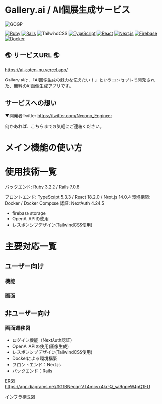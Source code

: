 
# Gallery.ai / AI個展生成サービス

![GOGP](https://github.com/gadname/AI_coten/assets/59115863/264ff173-3a6d-4d6e-a3ba-526f2db72ad1)

[![Ruby](https://img.shields.io/badge/Ruby-v3.2.2-CC342D?logo=Ruby&logoColor=CC342D)](https://www.ruby-lang.org/ja/news/2023/03/30/ruby-3-2-2-released)
[![Rails](https://img.shields.io/badge/Rails-v7.0.8-CC0000?logo=Ruby-on-Rails&logoColor=CC0000)](https://rubyonrails.org/2023/3/13/Rails-7-0-4-3-and-6-1-7-3-have-been-released)
![TailwindCSS](https://img.shields.io/badge/tailwindcss-%2338B2AC.svg?style=flat&logo=tailwind-css&logoColor=white)
[![TypeScript](https://img.shields.io/badge/TypeScript-v5.3.3-007ACC?logo=TypeScript&logoColor=007ACC)](https://www.typescriptlang.org/docs/handbook/release-notes/typescript-5-0.html)
[![React](https://img.shields.io/badge/React-v18.2.0-61DAFB?logo=React&logoColor=61DAFB)](https://react.dev/blog/2022/03/29/react-v18#whats-new-in-react-18)
[![Next.js](https://img.shields.io/badge/Next.js-v14.0.4-000000?logo=Next.js&logoColor=000000)](https://nextjs.org/blog/next-13-2)
[![Firebase](https://img.shields.io/badge/Firebase-gray?logo=Firebase&logoColor=FFCA28)](https://firebase.google.com)
[![Docker](https://img.shields.io/badge/Docker-gray?logo=Docker&logoColor=2496ED)](https://www.docker.com)


## 🌏 サービスURL 🌏
https://ai-coten-nu.vercel.app/

Gallery.aiは、「AI画像生成の魅力を伝えたい！」というコンセプトで開発された、無料のAI画像生成アプリです。
## サービスへの想い



▼開発者Twitter
https://twitter.com/Necono_Engineer

何かあれば、こちらまでお気軽にご連絡ください。

# メイン機能の使い方

# 使用技術一覧
バックエンド: Ruby 3.2.2 / Rails 7.0.8

フロントエンド: TypeScript 5.3.3 / React 18.2.0 / Next.js 14.0.4
環境構築: Docker / Docker Compose 
認証: NextAuth 4.24.5
- firebase storage
- OpenAI APIの使用
- レスポンシブデザイン(TailwindCSS使用)

# 主要対応一覧
## ユーザー向け
### 機能
### 画面
## 非ユーザー向け

### 画面遷移図
- ログイン機能（NextAuth認証）
- OpenAI APIの使用(画像生成)
- レスポンシブデザイン(TailwindCSS使用) 
- Dockerによる環境構築
- フロントエンド：Next.js
- バックエンド：Rails


ER図
https://app.diagrams.net/#G1BNecqmVT4mcvx4kreQ_sa9qpeW4pQ1FU

インフラ構成図

